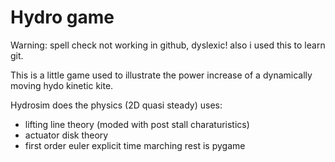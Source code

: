 # Hydro game
Warning: spell check not working in github, dyslexic! also i used this to learn git.

This is a little game used to illustrate the power increase of a dynamically moving hydo kinetic kite.

Hydrosim does the physics (2D quasi steady)
uses: 
- lifting line theory (moded with post stall charaturistics)
- actuator disk theory
- first order euler explicit time marching 
rest is pygame
